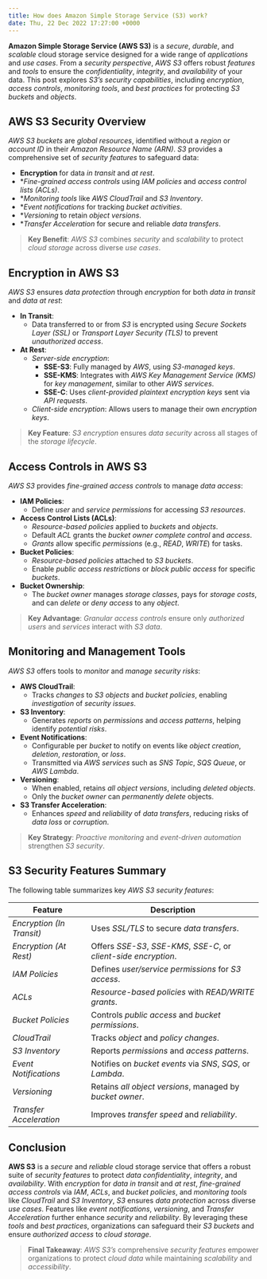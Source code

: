 ```yaml
---
title: How does Amazon Simple Storage Service (S3) work?
date: Thu, 22 Dec 2022 17:27:00 +0000
---
```


**Amazon Simple Storage Service (AWS S3)** is a *secure*, *durable*, and *scalable* cloud storage service designed for a wide range of *applications* and *use cases*. From a *security perspective*, *AWS S3* offers robust *features* and *tools* to ensure the *confidentiality*, *integrity*, and *availability* of your data. This post explores *S3’s security capabilities*, including *encryption*, *access controls*, *monitoring tools*, and *best practices* for protecting *S3 buckets* and *objects*.

## AWS S3 Security Overview

*AWS S3 buckets* are *global resources*, identified without a *region* or *account ID* in their *Amazon Resource Name (ARN)*. *S3* provides a comprehensive set of *security features* to safeguard data:

- **Encryption** for data *in transit* and *at rest*.
- **Fine-grained access controls* using *IAM policies* and *access control lists (ACLs)*.
- **Monitoring tools* like *AWS CloudTrail* and *S3 Inventory*.
- **Event notifications* for tracking *bucket activities*.
- **Versioning* to retain *object versions*.
- **Transfer Acceleration* for secure and reliable *data transfers*.

> **Key Benefit**: *AWS S3* combines *security* and *scalability* to protect *cloud storage* across diverse *use cases*.

## Encryption in AWS S3

*AWS S3* ensures *data protection* through *encryption* for both *data in transit* and *data at rest*:

- **In Transit**:
    - Data transferred to or from *S3* is encrypted using *Secure Sockets Layer (SSL)* or *Transport Layer Security (TLS)* to prevent *unauthorized access*.
- **At Rest**:
    - *Server-side encryption*:
        - **SSE-S3**: Fully managed by *AWS*, using *S3-managed keys*.
        - **SSE-KMS**: Integrates with *AWS Key Management Service (KMS)* for *key management*, similar to other *AWS services*.
        - **SSE-C**: Uses *client-provided plaintext encryption keys* sent via *API requests*.
    - *Client-side encryption*: Allows users to manage their own *encryption keys*.

> **Key Feature**: *S3 encryption* ensures *data security* across all stages of the *storage lifecycle*.

## Access Controls in AWS S3

*AWS S3* provides *fine-grained access controls* to manage *data access*:

- **IAM Policies**:
    - Define *user* and *service permissions* for accessing *S3 resources*.
- **Access Control Lists (ACLs)**:
    - *Resource-based policies* applied to *buckets* and *objects*.
    - Default *ACL* grants the *bucket owner* *complete control* and *access*.
    - *Grants* allow specific *permissions* (e.g., *READ*, *WRITE*) for tasks.
- **Bucket Policies**:
    - *Resource-based policies* attached to *S3 buckets*.
    - Enable *public access restrictions* or *block public access* for specific *buckets*.
- **Bucket Ownership**:
    - The *bucket owner* manages *storage classes*, pays for *storage costs*, and can *delete* or *deny access* to any *object*.

> **Key Advantage**: *Granular access controls* ensure only *authorized users* and *services* interact with *S3 data*.

## Monitoring and Management Tools

*AWS S3* offers tools to *monitor* and *manage* *security risks*:

- **AWS CloudTrail**:
    - Tracks *changes* to *S3 objects* and *bucket policies*, enabling *investigation* of *security issues*.
- **S3 Inventory**:
    - Generates *reports* on *permissions* and *access patterns*, helping identify *potential risks*.
- **Event Notifications**:
    - Configurable per *bucket* to notify on events like *object creation*, *deletion*, *restoration*, or *loss*.
    - Transmitted via *AWS services* such as *SNS Topic*, *SQS Queue*, or *AWS Lambda*.
- **Versioning**:
    - When enabled, retains *all object versions*, including *deleted objects*.
    - Only the *bucket owner* can *permanently delete* objects.
- **S3 Transfer Acceleration**:
    - Enhances *speed* and *reliability* of *data transfers*, reducing risks of *data loss* or *corruption*.

> **Key Strategy**: *Proactive monitoring* and *event-driven automation* strengthen *S3 security*.

## S3 Security Features Summary

The following table summarizes key *AWS S3 security features*:

| Feature                   | Description                                                       |
|---------------------------|-------------------------------------------------------------------|
| *Encryption (In Transit)* | Uses *SSL/TLS* to secure *data transfers*.                        |
| *Encryption (At Rest)*    | Offers *SSE-S3*, *SSE-KMS*, *SSE-C*, or *client-side encryption*. |
| *IAM Policies*            | Defines *user/service permissions* for *S3 access*.               |
| *ACLs*                    | *Resource-based policies* with *READ/WRITE grants*.               |
| *Bucket Policies*         | Controls *public access* and *bucket permissions*.                |
| *CloudTrail*              | Tracks *object* and *policy changes*.                             |
| *S3 Inventory*            | Reports *permissions* and *access patterns*.                      |
| *Event Notifications*     | Notifies on *bucket events* via *SNS*, *SQS*, or *Lambda*.        |
| *Versioning*              | Retains *all object versions*, managed by *bucket owner*.         |
| *Transfer Acceleration*   | Improves *transfer speed* and *reliability*.                      |

## Conclusion

**AWS S3** is a *secure* and *reliable* cloud storage service that offers a robust suite of *security features* to protect *data confidentiality*, *integrity*, and *availability*. With *encryption* for *data in transit* and *at rest*, *fine-grained access controls* via *IAM*, *ACLs*, and *bucket policies*, and *monitoring tools* like *CloudTrail* and *S3 Inventory*, *S3* ensures *data protection* across diverse *use cases*. Features like *event notifications*, *versioning*, and *Transfer Acceleration* further enhance *security* and *reliability*. By leveraging these *tools* and *best practices*, organizations can safeguard their *S3 buckets* and ensure *authorized access* to *cloud storage*.

> **Final Takeaway**: *AWS S3’s* comprehensive *security features* empower organizations to protect *cloud data* while maintaining *scalability* and *accessibility*.
